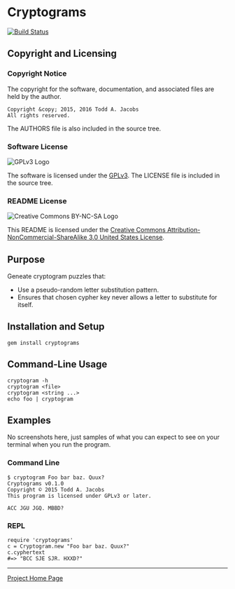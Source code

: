 # Cryptograms

[![Build Status](
    https://travis-ci.org/CodeGnome/cryptograms.svg?branch=master
)](https://travis-ci.org/CodeGnome/cryptograms)

## Copyright and Licensing

### Copyright Notice

The copyright for the software, documentation, and associated files are
held by the author.

    Copyright &copy; 2015, 2016 Todd A. Jacobs
    All rights reserved.

The AUTHORS file is also included in the source tree.

### Software License

![GPLv3 Logo](http://www.gnu.org/graphics/gplv3-88x31.png)

The software is licensed under the
[GPLv3](http://www.gnu.org/copyleft/gpl.html). The LICENSE file is
included in the source tree.

### README License

![Creative Commons BY-NC-SA
Logo](http://i.creativecommons.org/l/by-nc-sa/3.0/us/88x31.png)

This README is licensed under the [Creative Commons
Attribution-NonCommercial-ShareAlike 3.0 United States
License](http://creativecommons.org/licenses/by-nc-sa/3.0/us/).

## Purpose

Geneate cryptogram puzzles that:

- Use a pseudo-random letter substitution pattern.
- Ensures that chosen cypher key never allows a letter to substitute for
  itself.

## Installation and Setup

    gem install cryptograms

## Command-Line Usage

    cryptogram -h
    cryptogram <file>
    cryptogram <string ...>
    echo foo | cryptogram

## Examples

No screenshots here, just samples of what you can expect to see on
your terminal when you run the program.

### Command Line

    $ cryptogram Foo bar baz. Quux?
    Cryptograms v0.1.0
    Copyright © 2015 Todd A. Jacobs
    This program is licensed under GPLv3 or later.

    ACC JGU JGQ. MBBD?

### REPL

    require 'cryptograms'
    c = Cryptogram.new "Foo bar baz. Quux?"
    c.cyphertext
    #=> "BCC SJE SJR. HXXD?"

----

[Project Home Page](https://github.com/CodeGnome/cryptograms)
